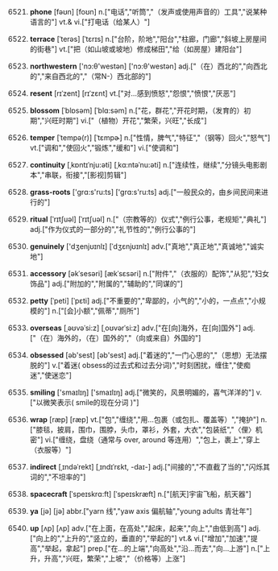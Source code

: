 6521. **phone**
[fəʊn]  [foʊn]
n.["电话","听筒","（发声或使用声音的）工具","说某种语言的"]  vt.& vi.["打电话（给某人）"]  

6522. **terrace**
[ˈterəs]  [ˈtɛrɪs]
n.["台阶，阶地","阳台","柱廊，门廊","斜坡上房屋间的街巷"]  vt.["把（如山坡或坡地）修成梯田","给（如房屋）建阳台"]  

6523. **northwestern**
['nɔ:θ'westən]  ['nɔ:θ'westən]
adj.["（在）西北的","向西北的","来自西北的","（常N-）西北部的"]  

6524. **resent**
[rɪˈzent]  [rɪˈzɛnt]
vt.["对…感到愤怒","怨恨","愤恨","厌恶"]  

6525. **blossom**
[ˈblɒsəm]  [ˈblɑ:səm]
n.["花，群花","开花时期，（发育的）初期","兴旺时期"]  vi.["（植物）开花","繁荣，兴旺","长成"]  

6526. **temper**
[ˈtempə(r)]  [ˈtɛmpɚ]
n.["性情，脾气","特征","（钢等）回火","怒气"]  vt.["调和","使回火","锻炼","缓和"]  vi.["使调和"]  

6527. **continuity**
[ˌkɒntɪˈnju:əti]  [ˌkɑ:ntəˈnu:əti]
n.["连续性，继续","分镜头电影剧本","串联，衔接","[影视]剪辑"]  

6528. **grass-roots**
['grɑ:s'ru:ts]  ['grɑ:s'ru:ts]
adj.["一般民众的，由乡间民间来进行的"]  

6529. **ritual**
[ˈrɪtʃuəl]  [ˈrɪtʃuəl]
n.["（宗教等的）仪式","例行公事，老规矩","典礼"]  adj.["作为仪式的一部分的","礼节性的","例行公事的"]  

6530. **genuinely**
['dʒenjʊɪnlɪ]  [ˈdʒɛnjʊɪnlɪ]
adv.["真地","真正地","真诚地","诚实地"]  

6531. **accessory**
[əkˈsesəri]  [ækˈsɛsəri]
n.["附件","（衣服的）配饰","从犯","妇女饰品"]  adj.["附加的","附属的","辅助的","同谋的"]  

6532. **petty**
[ˈpeti]  [ˈpɛti]
adj.["不重要的","卑鄙的，小气的","小的，一点点","小规模的"]  n.["[会]小额","佩蒂","厕所"]  

6533. **overseas**
[ˌəʊvəˈsi:z]  [ˌoʊvərˈsi:z]
adv.["在[向]海外，在[向]国外"]  adj.["（在）海外的，（在）国外的","（向或来自）外国的"]  

6534. **obsessed**
[əb'sest]  [əb'sest]
adj.["着迷的","一门心思的","（思想）无法摆脱的"]  v.["着迷( obsess的过去式和过去分词)","时刻困扰，缠住","使痴迷","使迷恋"]  

6535. **smiling**
['smaɪlɪŋ]  ['smaɪlɪŋ]
adj.["微笑的，风景明媚的，喜气洋洋的"]  v.["以微笑表示( smile的现在分词 )"]  

6536. **wrap**
[ræp]  [ræp]
vt.["包","缠绕","用…包裹（或包扎、覆盖等）","掩护"]  n.["膝毯，披肩，围巾，围脖，头巾，罩衫，外套，大衣","包装纸","〈俚〉机密"]  vi.["缠绕，盘绕（通常与 over, around 等连用）","包上，裹上","穿上（衣服等）"]  

6537. **indirect**
[ˌɪndəˈrekt]  [ˌɪndɪˈrɛkt, -daɪ-]
adj.["间接的","不直截了当的","闪烁其词的","不坦率的"]  

6538. **spacecraft**
[ˈspeɪskrɑ:ft]  [ˈspeɪskræft]
n.["[航天]宇宙飞船，航天器"]  

6539. **ya**
[jə]  [jə]
abbr.["yarn 线","yaw axis 偏航轴","young adults 青壮年"]  

6540. **up**
[ʌp]  [ʌp]
adv.["在上面，在高处","起床，起来","向上","由低到高"]  adj.["向上的","上升的","竖立的，垂直的","举起的"]  vt.& vi.["增加","加速","提高","举起，拿起"]  prep.["在…的上端","向高处","沿…而去","向…上游"]  n.["上升，升高","兴旺，繁荣","上坡","（价格等）上涨"]  

